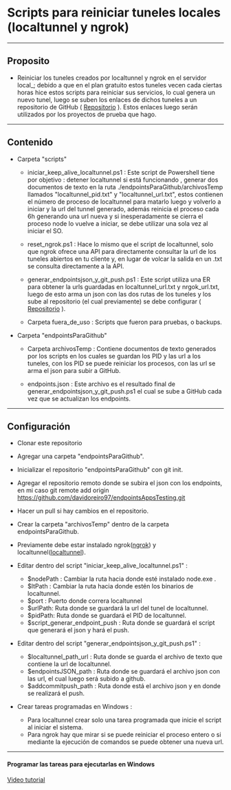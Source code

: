 # Scripts para reiniciar tuneles locales (localtunnel y ngrok)

---

## Proposito

- Reiniciar los tuneles creados por localtunnel y ngrok en el servidor local_; debido a que en el plan gratuito estos tuneles vecen cada ciertas horas hice estos scripts para reiniciar sus servicios, lo cual genera un nuevo tunel, luego se suben los enlaces de dichos tuneles a un repositorio de GitHub ( [Repositorio](https://github.com/davidoreiro97/endpointsAppsTesting.git) ). Estos enlaces luego serán utilizados por los proyectos de prueba que hago.

---

## Contenido

- Carpeta "scripts"

  - iniciar_keep_alive_localtunnel.ps1 : Este script de Powershell tiene por objetivo : detener localtunnel si está funcionando
    , generar dos documentos de texto en la ruta ./endpointsParaGithub/archivosTemp llamados "localtunnel_pid.txt" y "localtunnel_url.txt", estos contienen el número de proceso de localtunnel para matarlo luego y volverlo a iniciar y
    la url del tunnel generado, además reinicia el proceso cada 6h generando una url nueva y si inesperadamente se cierra el proceso node lo vuelve a iniciar, se debe utilizar una sola vez al iniciar el SO.

  - reset_ngrok.ps1 : Hace lo mismo que el script de localtunnel, solo que ngrok ofrece una API para directamente consultar la url de los tuneles abiertos en tu cliente y, en
    lugar de volcar la salida en un .txt se consulta directamente a la API.

  - generar_endpointsjson_y_git_push.ps1 : Este script utiliza una ER para obtener la urls guardadas en localtunnel_url.txt y
    nrgok_url.txt, luego de esto arma un json con las dos rutas de los tuneles y los sube al repositorio (el cual previamente)
    se debe configurar ( [Repositorio](https://github.com/davidoreiro97/endpointsAppsTesting.git) ).

  - Carpeta fuera_de_uso : Scripts que fueron para pruebas, o backups.

- Carpeta "endpointsParaGithub"

  - Carpeta archivosTemp : Contiene documentos de texto generados por los scripts en los cuales se guardan los PID y las url
    a los tuneles, con los PID se puede reiniciar los procesos, con las url se arma el json para subir a GitHub.

  - endpoints.json : Este archivo es el resultado final de generar_endpointsjson_y_git_push.ps1 el cual se sube a GitHub cada
    vez que se actualizan los endpoints.

---

## Configuración
- Clonar este repositorio
- Agregar una carpeta "endpointsParaGithub".
- Inicializar el repositorio "endpointsParaGithub" con git init.
- Agregar el repositorio remoto donde se subira el json con los endpoints, en mi caso git remote add origin https://github.com/davidoreiro97/endpointsAppsTesting.git
- Hacer un pull si hay cambios en el repositorio.
- Crear la carpeta "archivosTemp" dentro de la carpeta endpointsParaGithub.
- Previamente debe estar instalado ngrok([ngrok](https://ngrok.com/)) y localtunnel([localtunnel](https://theboroer.github.io/localtunnel-www/)).
- Editar dentro del script "iniciar_keep_alive_localtunnel.ps1" :
  - $nodePath : Cambiar la ruta hacia donde esté instalado node.exe .
  - $ltPath : Cambiar la ruta hacia donde estén los binarios de localtunnel.
  - $port : Puerto donde correra localtunnel
  - $urlPath: Ruta donde se guardará la url del tunel de localtunnel.
  - $pidPath: Ruta donde se guardará el PID de localtunnel.
  - $script_generar_endpoint_push : Ruta donde se guardará el script que generará el json y hará el push.

- Editar dentro del script "generar_endpointsjson_y_git_push.ps1" :
  - $localtunnel_path_url : Ruta donde se guarda el archivo de texto que contiene la url de localtunnel.
  - $endpointsJSON_path : Ruta donde se guardará el archivo json con las url, el cual luego será subido a github.
  - $addcommitpush_path : Ruta donde está el archivo json y en donde se realizará el push.

- Crear tareas programadas en Windows :
  - Para localtunnel crear solo una tarea programada que inicie el script al iniciar el sistema.
  - Para ngrok hay que mirar si se puede reiniciar el proceso entero o si mediante la ejecución de comandos se puede obtener una nueva url.
---

#### Programar las tareas para ejecutarlas en Windows

[Video tutorial](https://youtu.be/CJw_JEt_L6I?t=258)

